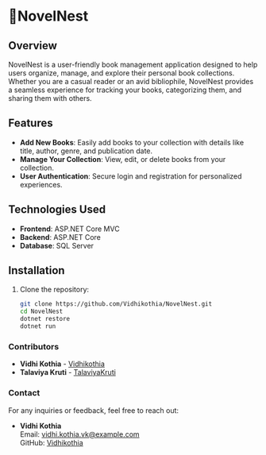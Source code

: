 # 📖NovelNest

## Overview
NovelNest is a user-friendly book management application designed to help users organize, manage, and explore their personal book collections. Whether you are a casual reader or an avid bibliophile, NovelNest provides a seamless experience for tracking your books, categorizing them, and sharing them with others.

## Features
- **Add New Books**: Easily add books to your collection with details like title, author, genre, and publication date.
- **Manage Your Collection**: View, edit, or delete books from your collection.
- **User Authentication**: Secure login and registration for personalized experiences.

## Technologies Used
- **Frontend**: ASP.NET Core MVC
- **Backend**: ASP.NET Core
- **Database**: SQL Server

## Installation
1. Clone the repository:
   ```bash
   git clone https://github.com/Vidhikothia/NovelNest.git
   cd NovelNest
   dotnet restore
   dotnet run

### Contributors
- **Vidhi Kothia** - [Vidhikothia](https://github.com/Vidhikothia)
- **Talaviya Kruti** - [TalaviyaKruti](https://github.com/TalaviyaKruti)

### Contact
For any inquiries or feedback, feel free to reach out:

- **Vidhi Kothia**  
  Email: [vidhi.kothia.vk@example.com](mailto:your-email@example.com)  
  GitHub: [Vidhikothia](https://github.com/Vidhikothia)

